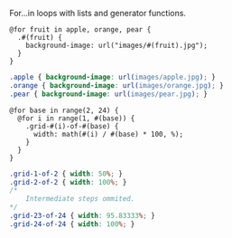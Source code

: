 
For...in loops with lists and generator functions.

```crush
@for fruit in apple, orange, pear {
  .#(fruit) {
    background-image: url("images/#(fruit).jpg");
  }
}
```

```css
.apple { background-image: url(images/apple.jpg); }
.orange { background-image: url(images/orange.jpg); }
.pear { background-image: url(images/pear.jpg); }
```

```crush
@for base in range(2, 24) {
  @for i in range(1, #(base)) {
    .grid-#(i)-of-#(base) {
      width: math(#(i) / #(base) * 100, %);
    }
  }
}
```

```css
.grid-1-of-2 { width: 50%; }
.grid-2-of-2 { width: 100%; }
/*
    Intermediate steps ommited.
*/
.grid-23-of-24 { width: 95.83333%; }
.grid-24-of-24 { width: 100%; }
```
